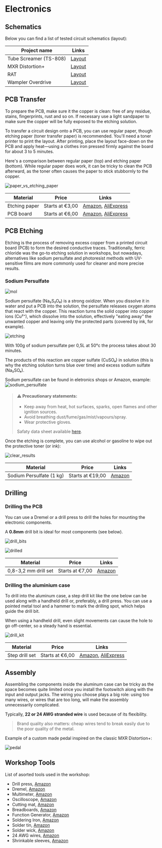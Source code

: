 # Electronics

## Schematics

Below you can find a list of tested circuit schematics (layout):

|Project name|Links|
|---|---|
|Tube Screamer (TS-808)|[Layout](https://www.tonepad.com/getFile.asp?id=81)|
|MXR Distortion+|[Layout](https://www.tonepad.com/getFile.asp?id=115)|
|RAT|[Layout](https://www.tonepad.com/getFile.asp?id=89)|
|Wampler Overdrive|[Layout](https://www.wamplerpedals.com/blog/latest-news/2020/05/how-to-design-a-basic-overdrive-pedal-circuit/)|

## PCB Transfer

To prepare the PCB, make sure it the copper is clean: free of any residue, stains, fingerprints, rust and so on. If necessary use a light sandpaper to make sure the copper will be fully exposed to the etching solution.

To transfer a circuit design onto a PCB, you can use regular paper, though etching paper (toner transfer paper) is recommended. You'll need a toner printer to print the layout. After printing, place the layout face-down on the PCB and apply heat—using a clothes iron pressed firmly against the board for about 3 to 5 minutes.

Here's a comparison between regular paper (top) and etching paper (bottom). While regular paper does work, it can be tricky to clean the PCB afterward, as the toner often causes the paper to stick stubbornly to the copper.

![paper_vs_etching_paper]


|Material|Price|Links|
|---|---|---|
|Etching paper|Starts at €3,00|[Amazon](https://www.amazon.com/Ximimark-20Pcs-Transfer-Electronic-Prototype/dp/B07MYXK4WJ), [AliExpress](https://aliexpress.com/item/32800926240.html)|
|PCB board|Starts at €6,00|[Amazon](https://www.amazon.nl/FOROREH-Koperen-Printplaat-Eenzijdige-Ketels/dp/B087M1GDCP), [AliExpress](https://nl.aliexpress.com/item/1005004595360265.html)|

## PCB Etching

Etching is the process of removing excess copper from a printed circuit board (PCB) to form the desired conductive traces. Traditionally, ferric chloride was the go-to etching solution in workshops, but nowadays, alternatives like sodium persulfate and photoresist methods with UV-sensitive films are more commonly used for cleaner and more precise results.

### Sodium Persulfate

![mol]

Sodium persulfate (Na₂S₂O₈) is a strong oxidizer. When you dissolve it in water and put a PCB into the solution, the persulfate releases oxygen atoms that react with the copper. This reaction turns the solid copper into copper ions (Cu²⁺), which dissolve into the solution, effectively "eating away" the unwanted copper and leaving only the protected parts (covered by ink, for example).

![etching]

With 100g of sodium persulfate per 0,5L at 50°c the process takes about 30 minutes.

The products of this reaction are copper sulfate (CuSO₄) in solution (this is why the etching solution turns blue over time) and excess sodium sulfate (Na₂SO₄).

Sodium persulfate can be found in eletronics shops or Amazon, example:
![sodium_persulfate]

> #### ⚠️ Precautionary statements:
>
>- Keep away from heat, hot surfaces, sparks, open flames and other ignition
>sources.
>- Avoid breathing dust/fume/gas/mist/vapours/spray.
>- Wear protective gloves.
>
> Safaty data sheet available [here](https://www.fishersci.com/store/msds?partNumber=O61141&countryCode=US&language=en).


Once the etching is complete, you can use alcohol or gasoline to wipe out the protective toner (or ink):

![clear_results]

|Material|Price|Links|
|---|---|---|
|Sodium Persulfate (1 kg)|Starts at €19,00|[Amazon](https://www.amazon.nl/dp/B08WPX5K6J)|

## Drilling

### Drilling the PCB

You can use a Dremel or a drill press to drill the holes for mounting the electronic components.

A **0.8mm** drill bit is ideal for most components (see below).

![drill_bits]

![drilled]


|Material|Price|Links|
|---|---|---|
|0,8-3,2 mm drill set|Starts at €7,00|[Amazon](https://www.amazon.nl/Dremel-628-Boorset-Borenset-Multitool/dp/B0002SMO5Y)|


### Drilling the aluminium case

To drill into the aluminum case, a step drill kit like the one below can be used along with a handheld drill or, preferably, a drill press. You can use a pointed metal tool and a hammer to mark the drilling spot, which helps guide the drill bit.

When using a handheld drill, even slight movements can cause the hole to go off-center, so a steady hand is essential.

![drill_kit]

|Material|Price|Links|
|---|---|---|
|Step drill set|Starts at €6,00|[Amazon](https://www.amazon.nl/Mesybveo-trappenboorset-kegelboor-zeskantige-kegeltrappenboor/dp/B0CCJJPHSH), [AliExpress](https://nl.aliexpress.com/item/1005005882425579.html)|

## Assembly

Assembling the components inside the aluminum case can be tricky as the space becomes quite limited once you install the footswitch along with the input and output jacks. The wiring you choose plays a big role: using too many wires, or wires that are too long, will make the assembly unnecessarily complicated.

Typically, **22 or 24 AWG stranded wire** is used because of its flexibility.

> Brand quality also matters: cheap wires tend to break easily due to the poor quality of the metal.

Example of a custom made pedal inspired on the classic MXR Distortion+:

![pedal]

## Workshop Tools

List of asorted tools used in the workshop:

- Drill press, [Amazon](https://www.amazon.nl/EBERTH-Tafelboormachine-kolomboormachine-spindelslag-werkplaatsgereedschap/dp/B01DUEDPX6)
- Dremel, [Amazon](https://www.amazon.nl/Dremel-3000-Multitool-130W-Multifunctioneel/dp/B014UXZHGY)
- Multimeter, [Amazon](https://www.amazon.nl/Aeyytoe-DC-spanning-achtergrondlicht-spanningsmeter-elektriciens/dp/B0C8214NBM)
- Oscilloscope, [Amazon](https://www.amazon.nl/HANMATEK-Digitale-Oscilloscoop-Laboratorium-DOS1102/dp/B0833X3RFK)
- Cutting mat, [Amazon](https://www.amazon.nl/Zelfgenezende-roterende-dubbelzijdige-knutselsnijplank-plakboekproject/dp/B088LZNS1M)
- Breadboards, [Amazon](https://www.amazon.nl/Solderless-Prototype-Breadboard-Protoboard-Universal/dp/B07MY24K28)
- Function Generator, [Amazon](https://www.amazon.nl/ANGEEK-Generator-Adjustable-Frequency-Amplitude/dp/B08LGRG7L2)
- Soldering Iron, [Amazon](https://www.amazon.nl/Lytool-Soldeerstation-Display-Temperatuurbereik-Wachtwoordbeveiliging/dp/B0987H26KP)
- Solder tin, [Amazon](https://www.amazon.nl/Soldeertin-soldeerdraad-soldeertin-vloeimiddel-colofonium/dp/B07SRXWBDS)
- Solder wick, [Amazon](https://www.amazon.nl/dp/B093ZYD79M/ref=sspa_dk_detail_1?pd_rd_i=B093ZYD79M)
- 24 AWG wires, [Amazon](https://www.amazon.nl/gp/product/B089CHVN7G)
- Shrinkable sleeves, [Amazon](https://www.amazon.nl/Eventronic-Krimpkous-Waterdicht-Elektrische-Draadschakelaars/dp/B08SMGQ93M)

[sodium_persulfate]: assets/sodium_persulfate.jpg "Sodium persufate"
[paper_vs_etching_paper]: assets/paper_vs_etching_paper.jpg "paper_vs_etching_paper"
[clear_results]: assets/clear_results.jpg "clear_results"
[drilled]: assets/drilled.jpg "drilled"
[mol]: assets/sodium_persulfate_mol.png "mol"
[drill_bits]: assets/drill_bits.jpg "drill_bits"
[drill_kit]: assets/drill_kit.jpg "drill_kit"
[pedal]: assets/pedal.jpg "pedal"
[etching]: assets/etching.gif "etching"